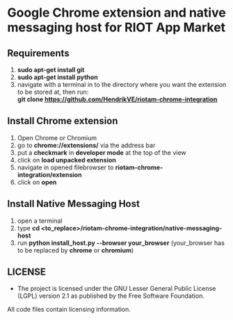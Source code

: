 # Google Chrome extension and native messaging host for RIOT App Market

## Requirements
1. **sudo apt-get install git**
2. **sudo apt-get install python**
3. navigate with a terminal in to the directory where you want the extension to be stored at, then run:
   <br>**git clone https://github.com/HendrikVE/riotam-chrome-integration**

## Install Chrome extension
1. Open Chrome or Chromium
2. go to **chrome://extensions/** via the address bar
3. put a **checkmark** in **developer mode** at the top of the view
4. click on **load unpacked extension**
5. navigate in opened filebrowser to **riotam-chrome-integration/extension**
6. click on **open**

## Install Native Messaging Host
1. open a terminal
2. type **cd <to_replace>/riotam-chrome-integration/native-messaging-host**
3. run **python install_host.py --browser your_browser** (your_browser has to be replaced by **chrome** or **chromium**)

## LICENSE
* The project is licensed under the GNU Lesser General Public License
  (LGPL) version 2.1 as published by the Free Software Foundation.

All code files contain licensing information.